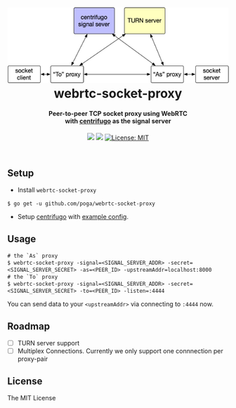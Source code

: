 <h1 align="center">
  <img src="./how.png"><br/>
  webrtc-socket-proxy
</h1>
<h4 align="center">Peer-to-peer TCP socket proxy using WebRTC<br/> with <a href="https://centrifugal.github.io/centrifugo/">centrifugo</a> as the signal server</h4>

<p align="center">
  <img src="https://img.shields.io/badge/stability-experimental-orange.svg">
  <img src="https://travis-ci.org/poga/webrtc-socket-proxy.svg?branch=master">
  <a href="LICENSE"><img src="https://img.shields.io/badge/License-MIT-yellow.svg" alt="License: MIT"></a>
</p>
<br />

## Setup

* Install `webrtc-socket-proxy`

```
$ go get -u github.com/poga/webrtc-socket-proxy
```

* Setup [centrifugo](https://github.com/centrifugal/centrifugo/releases) with [example config](config.centrifugo.test.json).

## Usage

```
# the `As` proxy
$ webrtc-socket-proxy -signal=<SIGNAL_SERVER_ADDR> -secret=<SIGNAL_SERVER_SECRET> -as=<PEER_ID> -upstreamAddr=localhost:8000
# the `To` proxy
$ webrtc-socket-proxy -signal=<SIGNAL_SERVER_ADDR> -secret=<SIGNAL_SERVER_SECRET> -to=<PEER_ID> -listen=:4444
```

You can send data to your `<upstreamAddr>` via connecting to `:4444` now.

## Roadmap

- [ ] TURN server support
- [ ] Multiplex Connections. Currently we only support one connnection per proxy-pair

## License

The MIT License
